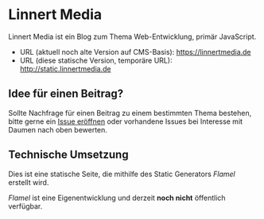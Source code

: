 # Linnert Media

Linnert Media ist ein Blog zum Thema Web-Entwicklung, primär JavaScript.

- URL (aktuell noch alte Version auf CMS-Basis): <https://linnertmedia.de>
- URL (diese statische Version, temporäre URL): <http://static.linnertmedia.de>

## Idee für einen Beitrag?

Sollte Nachfrage für einen Beitrag zu einem bestimmten Thema bestehen, bitte gerne ein [Issue eröffnen](https://github.com/alinnert/linnertmedia/issues) oder vorhandene Issues bei Interesse mit Daumen nach oben bewerten.

## Technische Umsetzung

Dies ist eine statische Seite, die mithilfe des Static Generators _Flamel_ erstellt wird.

_Flamel_ ist eine Eigenentwicklung und derzeit **noch nicht** öffentlich verfügbar.